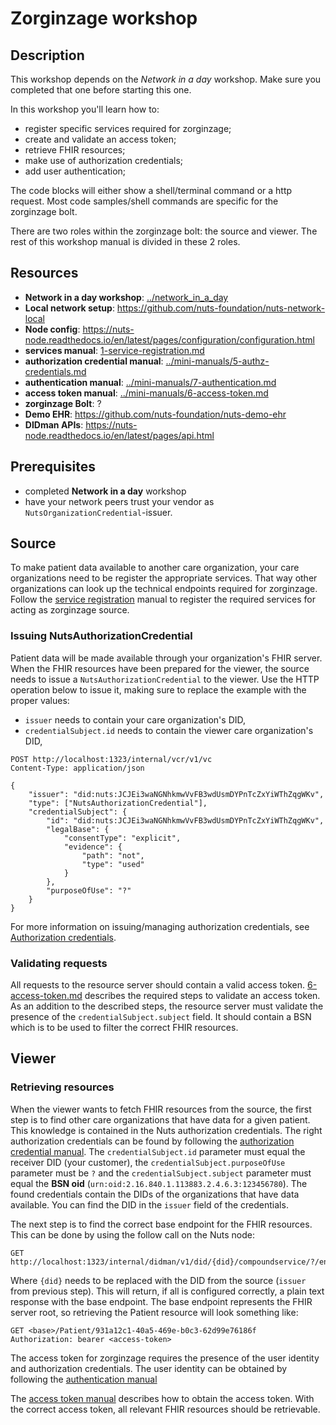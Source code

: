 # Zorginzage workshop

## Description

This workshop depends on the *Network in a day* workshop.
Make sure you completed that one before starting this one.

In this workshop you'll learn how to:

- register specific services required for zorginzage;
- create and validate an access token;
- retrieve FHIR resources;
- make use of authorization credentials;
- add user authentication;

The code blocks will either show a shell/terminal command or a http request.
Most code samples/shell commands are specific for the zorginzage bolt. 

There are two roles within the zorginzage bolt: the source and viewer.
The rest of this workshop manual is divided in these 2 roles.

## Resources

- **Network in a day workshop**: [../network_in_a_day](../network_in_a_day)
- **Local network setup**: https://github.com/nuts-foundation/nuts-network-local
- **Node config**: https://nuts-node.readthedocs.io/en/latest/pages/configuration/configuration.html
- **services manual**: [1-service-registration.md](1-service-registration.md)
- **authorization credential manual**: [../mini-manuals/5-authz-credentials.md](../mini-manuals/5-authz-credentials.md)
- **authentication manual**: [../mini-manuals/7-authentication.md](../mini-manuals/7-authentication.md)
- **access token manual**: [../mini-manuals/6-access-token.md](../mini-manuals/6-access-token.md)
- **zorginzage Bolt**: ?
- **Demo EHR**: https://github.com/nuts-foundation/nuts-demo-ehr
- **DIDman APIs**: https://nuts-node.readthedocs.io/en/latest/pages/api.html

## Prerequisites

- completed **Network in a day** workshop
- have your network peers trust your vendor as `NutsOrganizationCredential`-issuer.

## Source

To make patient data available to another care organization, your care organizations need to be register the appropriate services.
That way other organizations can look up the technical endpoints required for zorginzage.
Follow the [service registration](./1-service-registration.md) manual to register the required services for acting as zorginzage source.

### Issuing NutsAuthorizationCredential

Patient data will be made available through your organization's FHIR server.
When the FHIR resources have been prepared for the viewer, the source needs to issue a `NutsAuthorizationCredential` to the viewer.
Use the HTTP operation below to issue it, making sure to replace the example with the proper values:

* `issuer` needs to contain your care organization's DID,
* `credentialSubject.id` needs to contain the viewer care organization's DID,

```http request
POST http://localhost:1323/internal/vcr/v1/vc
Content-Type: application/json

{
    "issuer": "did:nuts:JCJEi3waNGNhkmwVvFB3wdUsmDYPnTcZxYiWThZqgWKv",
    "type": ["NutsAuthorizationCredential"],
    "credentialSubject": {
        "id": "did:nuts:JCJEi3waNGNhkmwVvFB3wdUsmDYPnTcZxYiWThZqgWKv",
        "legalBase": {
            "consentType": "explicit",
            "evidence": {
                "path": "not",
                "type": "used"
            }
        },
        "purposeOfUse": "?"
    }
}
```

For more information on issuing/managing authorization credentials, see [Authorization credentials](../mini-manuals/5-authz-credentials.md).

### Validating requests

All requests to the resource server should contain a valid access token.
[6-access-token.md](../mini-manuals/6-access-token.md#checking-the-access-token) describes the required steps to validate an access token.
As an addition to the described steps, the resource server must validate the presence of the `credentialSubject.subject` field.
It should contain a BSN which is to be used to filter the correct FHIR resources.

## Viewer

### Retrieving resources

When the viewer wants to fetch FHIR resources from the source, the first step is to find other care organizations that have data for a given patient.
This knowledge is contained in the Nuts authorization credentials.
The right authorization credentials can be found by following the [authorization credential manual](../mini-manuals/5-authz-credentials.md#using-credentials).
The `credentialSubject.id` parameter must equal the receiver DID (your customer), the `credentialSubject.purposeOfUse` parameter must be `?` and the `credentialSubject.subject` parameter must equal the **BSN oid** (`urn:oid:2.16.840.1.113883.2.4.6.3:123456780`).
The found credentials contain the DIDs of the organizations that have data available. You can find the DID in the `issuer` field of the credentials.

The next step is to find the correct base endpoint for the FHIR resources.
This can be done by using the follow call on the Nuts node:

```http request
GET http://localhost:1323/internal/didman/v1/did/{did}/compoundservice/?/endpoint/fhir
```

Where `{did}` needs to be replaced with the DID from the source (`issuer` from previous step).
This will return, if all is configured correctly, a plain text response with the base endpoint.
The base endpoint represents the FHIR server root, so retrieving the Patient resource will look something like:

```http request
GET <base>/Patient/931a12c1-40a5-469e-b0c3-62d99e76186f
Authorization: bearer <access-token>
```

The access token for zorginzage requires the presence of the user identity and authorization credentials.
The user identity can be obtained by following the [authentication manual](../mini-manuals/7-authentication.md)

The [access token manual](../mini-manuals/6-access-token.md#requesting-the-access-token) describes how to obtain the access token.
With the correct access token, all relevant FHIR resources should be retrievable.
